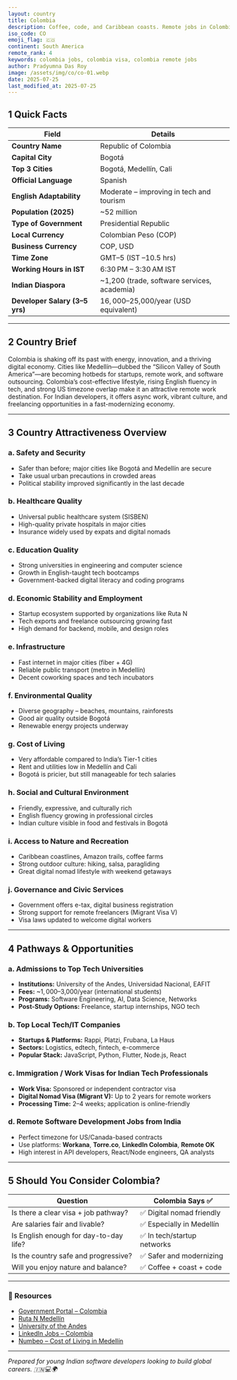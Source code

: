 ```yaml
---
layout: country
title: Colombia
description: Coffee, code, and Caribbean coasts. Remote jobs in Colombia. Trilp AI curated info. Indians in Colombia.
iso_code: CO
emoji_flag: 🇨🇴
continent: South America
remote_rank: 4
keywords: colombia jobs, colombia visa, colombia remote jobs
author: Pradyumna Das Roy
image: /assets/img/co/co-01.webp
date: 2025-07-25
last_modified_at: 2025-07-25
---
```


## 1 Quick Facts

| Field                          | Details                                     |
| ------------------------------ | ------------------------------------------- |
| **Country Name**               | Republic of Colombia                        |
| **Capital City**               | Bogotá                                      |
| **Top 3 Cities**               | Bogotá, Medellín, Cali                      |
| **Official Language**          | Spanish                                     |
| **English Adaptability**       | Moderate – improving in tech and tourism    |
| **Population (2025)**          | ~52 million                                 |
| **Type of Government**         | Presidential Republic                       |
| **Local Currency**             | Colombian Peso (COP)                        |
| **Business Currency**          | COP, USD                                    |
| **Time Zone**                  | GMT–5 (IST –10.5 hrs)                       |
| **Working Hours in IST**       | 6:30 PM – 3:30 AM IST                       |
| **Indian Diaspora**            | ~1,200 (trade, software services, academia) |
| **Developer Salary (3–5 yrs)** | $16,000–$25,000/year (USD equivalent)       |

---

## 2 Country Brief

Colombia is shaking off its past with energy, innovation, and a thriving digital economy. Cities like Medellín—dubbed the “Silicon Valley of South America”—are becoming hotbeds for startups, remote work, and software outsourcing. Colombia’s cost-effective lifestyle, rising English fluency in tech, and strong US timezone overlap make it an attractive remote work destination. For Indian developers, it offers async work, vibrant culture, and freelancing opportunities in a fast-modernizing economy.

---

## 3 Country Attractiveness Overview

### a. Safety and Security

- Safer than before; major cities like Bogotá and Medellín are secure
- Take usual urban precautions in crowded areas
- Political stability improved significantly in the last decade

### b. Healthcare Quality

- Universal public healthcare system (SISBEN)
- High-quality private hospitals in major cities
- Insurance widely used by expats and digital nomads

### c. Education Quality

- Strong universities in engineering and computer science
- Growth in English-taught tech bootcamps
- Government-backed digital literacy and coding programs

### d. Economic Stability and Employment

- Startup ecosystem supported by organizations like Ruta N
- Tech exports and freelance outsourcing growing fast
- High demand for backend, mobile, and design roles

### e. Infrastructure

- Fast internet in major cities (fiber + 4G)
- Reliable public transport (metro in Medellín)
- Decent coworking spaces and tech incubators

### f. Environmental Quality

- Diverse geography – beaches, mountains, rainforests
- Good air quality outside Bogotá
- Renewable energy projects underway

### g. Cost of Living

- Very affordable compared to India’s Tier-1 cities
- Rent and utilities low in Medellín and Cali
- Bogotá is pricier, but still manageable for tech salaries

### h. Social and Cultural Environment

- Friendly, expressive, and culturally rich
- English fluency growing in professional circles
- Indian culture visible in food and festivals in Bogotá

### i. Access to Nature and Recreation

- Caribbean coastlines, Amazon trails, coffee farms
- Strong outdoor culture: hiking, salsa, paragliding
- Great digital nomad lifestyle with weekend getaways

### j. Governance and Civic Services

- Government offers e-tax, digital business registration
- Strong support for remote freelancers (Migrant Visa V)
- Visa laws updated to welcome digital workers

---

## 4 Pathways & Opportunities

### a. Admissions to Top Tech Universities

- **Institutions:** University of the Andes, Universidad Nacional, EAFIT
- **Fees:** ~$1,000–$3,000/year (international students)
- **Programs:** Software Engineering, AI, Data Science, Networks
- **Post-Study Options:** Freelance, startup internships, NGO tech

### b. Top Local Tech/IT Companies

- **Startups & Platforms:** Rappi, Platzi, Frubana, La Haus
- **Sectors:** Logistics, edtech, fintech, e-commerce
- **Popular Stack:** JavaScript, Python, Flutter, Node.js, React

### c. Immigration / Work Visas for Indian Tech Professionals

- **Work Visa:** Sponsored or independent contractor visa
- **Digital Nomad Visa (Migrant V):** Up to 2 years for remote workers
- **Processing Time:** 2–4 weeks; application is online-friendly

### d. Remote Software Development Jobs from India

- Perfect timezone for US/Canada-based contracts
- Use platforms: **Workana**, **Torre.co**, **LinkedIn Colombia**, **Remote OK**
- High interest in API developers, React/Node engineers, QA analysts

---

## 5 Should You Consider Colombia?

| Question                               | Colombia Says ✅            |
| -------------------------------------- | --------------------------- |
| Is there a clear visa + job pathway?   | ✅ Digital nomad friendly   |
| Are salaries fair and livable?         | ✅ Especially in Medellín   |
| Is English enough for day-to-day life? | ✅ In tech/startup networks |
| Is the country safe and progressive?   | ✅ Safer and modernizing    |
| Will you enjoy nature and balance?     | ✅ Coffee + coast + code    |

---

### 🔗 Resources

- [Government Portal – Colombia](https://www.gov.co/)
- [Ruta N Medellín](https://www.rutanmedellin.org/)
- [University of the Andes](https://uniandes.edu.co/)
- [LinkedIn Jobs – Colombia](https://www.linkedin.com/jobs/search/?location=Colombia)
- [Numbeo – Cost of Living in Medellín](https://www.numbeo.com/cost-of-living/in/Medellin)

---

_Prepared for young Indian software developers looking to build global careers. 🇮🇳💻🌍_
